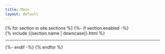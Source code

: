 ```yaml
---
title: Main
layout: default
---
```


<div class="container-fluid p-0">
    {% for section in site.sections %}
        {%- if section.enabled -%}
        <section class="resume-section" id="{{section.name | downcase}}">
        {% include {{section.name | downcase}}.html %}
        </section>
        <hr class="m-0" />
        {%- endif -%}
    {% endfor %}
</div>


<!--
You can use HTML elements in Markdown, such as the comment element, and they won't
be affected by a markdown parser. However, if you create an HTML element in your
markdown file, you cannot use markdown syntax within that element's contents.
-->
